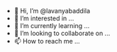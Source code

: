 - 👋 Hi, I’m @lavanyabaddila
- 👀 I’m interested in ...
- 🌱 I’m currently learning ...
- 💞️ I’m looking to collaborate on ...
- 📫 How to reach me ...

<!---
lavanyabaddila/lavanyabaddila is a ✨ special ✨ repository because its `README.md` (this file) appears on your GitHub profile.
You can click the Preview link to take a look at your changes.
--->
